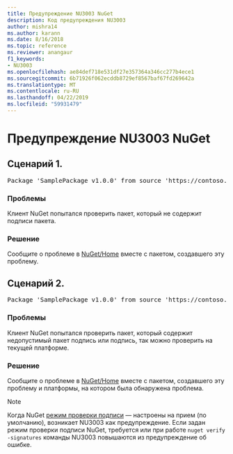 ```yaml
---
title: Предупреждение NU3003 NuGet
description: Код предупреждения NU3003
author: mishra14
ms.author: karann
ms.date: 8/16/2018
ms.topic: reference
ms.reviewer: anangaur
f1_keywords:
- NU3003
ms.openlocfilehash: ae84def718e531df27e357364a346cc277b4ece1
ms.sourcegitcommit: 6b71926f062ecddb8729ef8567baf67fd269642a
ms.translationtype: MT
ms.contentlocale: ru-RU
ms.lasthandoff: 04/22/2019
ms.locfileid: "59931479"
---
```

# <a name="nuget-warning-nu3003"></a>Предупреждение NU3003 NuGet

## <a name="scenario-1"></a>Сценарий 1.

<pre>Package 'SamplePackage v1.0.0' from source 'https://contoso.com/index.json': The package is not signed. Unable to verify signature from an unsigned package.</pre>

### <a name="issue"></a>Проблемы

Клиент NuGet попытался проверить пакет, который не содержит подписи пакета.


### <a name="solution"></a>Решение

Сообщите о проблеме в [NuGet/Home](https://github.com/NuGet/Home/issues) вместе с пакетом, создавшего эту проблему.



## <a name="scenario-2"></a>Сценарий 2.

<pre>Package 'SamplePackage v1.0.0' from source 'https://contoso.com/index.json': The package signature is invalid or cannot be verified on this platform.</pre>

### <a name="issue"></a>Проблемы

Клиент NuGet попытался проверить пакет, который содержит недопустимый пакет подпись или подпись, так можно проверить на текущей платформе.


### <a name="solution"></a>Решение

Сообщите о проблеме в [NuGet/Home](https://github.com/NuGet/Home/issues) вместе с пакетом, создавшего эту проблему и платформы, на котором была обнаружена проблема.

> [!Note]
> Когда NuGet [режим проверки подписи](https://docs.microsoft.com/en-us/nuget/consume-packages/installing-signed-packages#configure-package-signature-requirements) — настроены на прием (по умолчанию), возникает NU3003 как предупреждение. Если задан режим проверки подписи NuGet, требуется или при работе `nuget verify -signatures` команды NU3003 повышаются из предупреждение об ошибке. 

